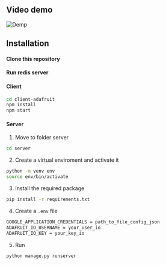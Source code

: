 
## Video demo
![Demp]([results/image2.png](https://www.youtube.com/watch?app=desktop&v=XVBzWnVjq7s&feature=youtu.be))

## Installation

#### Clone this repository
#### Run redis server 
#### Client
  ```bash
  cd client-adafruit 
  npm install
  npm start
  ```
#### Server
  1. Move to folder server
  ```bash
  cd server
  ```
  2. Create a virtual enviroment and activate it
  ```bash
  python -m venv env
  source env/bin/activate
  ```
  3. Install the required package
  ```bash
  pip install -r requirements.txt
  ```
  4. Create a `.env` file
  ```bash
  GOOGLE_APPLICATION_CREDENTIALS = path_to_file_config_json
  ADAFRUIT_IO_USERNAME = your_user_io
  ADAFRUIT_IO_KEY = your_key_io
  ```
  5. Run
  ```bash
  python manage.py runserver
  ```
